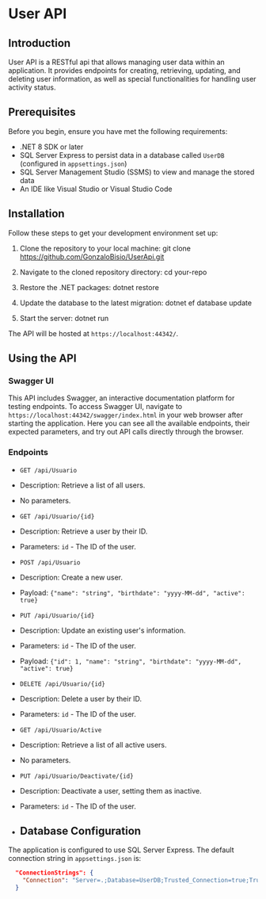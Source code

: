 # User API

## Introduction
User API is a RESTful api that allows managing user data within an application. It provides endpoints for creating, retrieving, updating, and deleting user information, as well as special functionalities for handling user activity status.

## Prerequisites
Before you begin, ensure you have met the following requirements:
- .NET 8 SDK or later
- SQL Server Express to persist data in a database called `UserDB` (configured in `appsettings.json`)
- SQL Server Management Studio (SSMS) to view and manage the stored data
- An IDE like Visual Studio or Visual Studio Code

## Installation
Follow these steps to get your development environment set up:

1. Clone the repository to your local machine:
git clone https://github.com/GonzaloBisio/UserApi.git

 2. Navigate to the cloned repository directory:
cd your-repo

3. Restore the .NET packages:
dotnet restore

4. Update the database to the latest migration:
dotnet ef database update

5. Start the server:
dotnet run

The API will be hosted at `https://localhost:44342/`.

## Using the API

### Swagger UI

This API includes Swagger, an interactive documentation platform for testing endpoints. To access Swagger UI, navigate to `https://localhost:44342/swagger/index.html` in your web browser after starting the application. Here you can see all the available endpoints, their expected parameters, and try out API calls directly through the browser.

### Endpoints

- `GET /api/Usuario`
- Description: Retrieve a list of all users.
- No parameters.

- `GET /api/Usuario/{id}`
- Description: Retrieve a user by their ID.
- Parameters: `id` - The ID of the user.

- `POST /api/Usuario`
- Description: Create a new user.
- Payload: `{"name": "string", "birthdate": "yyyy-MM-dd", "active": true}`

- `PUT /api/Usuario/{id}`
- Description: Update an existing user's information.
- Parameters: `id` - The ID of the user.
- Payload: `{"id": 1, "name": "string", "birthdate": "yyyy-MM-dd", "active": true}`

- `DELETE /api/Usuario/{id}`
- Description: Delete a user by their ID.
- Parameters: `id` - The ID of the user.

- `GET /api/Usuario/Active`
- Description: Retrieve a list of all active users.
- No parameters.

- `PUT /api/Usuario/Deactivate/{id}`
- Description: Deactivate a user, setting them as inactive.
- Parameters: `id` - The ID of the user.

- ## Database Configuration
The application is configured to use SQL Server Express. The default connection string in `appsettings.json` is:

```json
  "ConnectionStrings": {
    "Connection": "Server=.;Database=UserDB;Trusted_Connection=true;TrustServerCertificate=true"
  }

